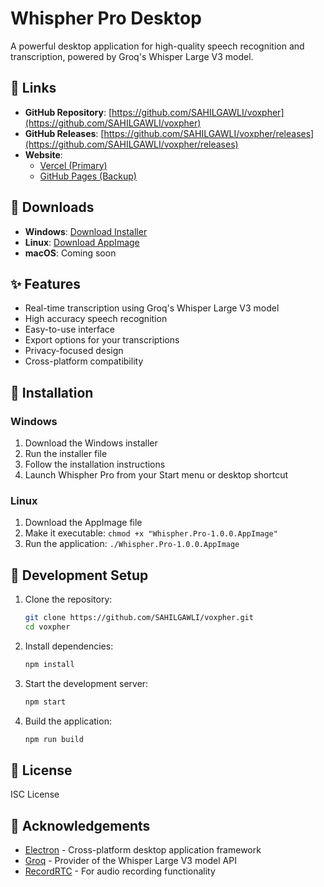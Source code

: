 # Whispher Pro Desktop

A powerful desktop application for high-quality speech recognition and transcription, powered by Groq's Whisper Large V3 model.

## 🔗 Links

- **GitHub Repository**: [https://github.com/SAHILGAWLI/voxpher](https://github.com/SAHILGAWLI/voxpher)
- **GitHub Releases**: [https://github.com/SAHILGAWLI/voxpher/releases](https://github.com/SAHILGAWLI/voxpher/releases)
- **Website**: 
  - [Vercel (Primary)](https://whispher-pro-desktop.vercel.app/)
  - [GitHub Pages (Backup)](https://sahilgawli.github.io/voxpher/)

## 💾 Downloads

- **Windows**: [Download Installer](https://github.com/SAHILGAWLI/voxpher/releases/download/v1.0.0/Whispher.Pro-Setup-1.0.0.exe)
- **Linux**: [Download AppImage](https://github.com/SAHILGAWLI/voxpher/releases/download/v1.0.0/Whispher.Pro-1.0.0.AppImage)
- **macOS**: Coming soon

## ✨ Features

- Real-time transcription using Groq's Whisper Large V3 model
- High accuracy speech recognition
- Easy-to-use interface
- Export options for your transcriptions
- Privacy-focused design
- Cross-platform compatibility

## 🚀 Installation

### Windows
1. Download the Windows installer
2. Run the installer file
3. Follow the installation instructions
4. Launch Whispher Pro from your Start menu or desktop shortcut

### Linux
1. Download the AppImage file
2. Make it executable: `chmod +x "Whispher.Pro-1.0.0.AppImage"`
3. Run the application: `./Whispher.Pro-1.0.0.AppImage`

## 🔧 Development Setup

1. Clone the repository:
   ```bash
   git clone https://github.com/SAHILGAWLI/voxpher.git
   cd voxpher
   ```

2. Install dependencies:
   ```bash
   npm install
   ```

3. Start the development server:
   ```bash
   npm start
   ```

4. Build the application:
   ```bash
   npm run build
   ```

## 📝 License

ISC License

## 🙏 Acknowledgements

- [Electron](https://www.electronjs.org/) - Cross-platform desktop application framework
- [Groq](https://groq.com/) - Provider of the Whisper Large V3 model API
- [RecordRTC](https://recordrtc.org/) - For audio recording functionality